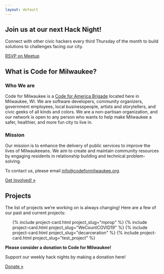```yaml
---
layout: default
---
```

<section class="usa-hero site-hero-image" aria-label="Introduction">
  <div class="grid-container">
    <div class="usa-hero__callout">
      <h1 class="usa-hero__heading">
        <span class="usa-hero__heading--alt">Join us at our next Hack Night!</span>
      </h1>
      <p>Connect with other civic hackers every third Thursday of the month to build solutions to challenges facing our city.</p>
      <a class="usa-button" href="https://www.meetup.com/Code-for-Milwaukee/events/270095565/">RSVP on Meetup</a>
    </div>
  </div>
</section>
<div class="grid-container">
  <section class="usa-section">
    <h2 class="margin-top-0 tablet:margin-bottom-0">What is Code for Milwaukee?</h2>
    <div class="grid-row grid-gap">
      <div class="tablet:grid-col-6">
       <h3>Who We are</h3>
        <p>Code for Milwaukee is a <a href="https://brigade.codeforamerica.org/">Code for America Brigade</a> located here in Milwaukee, WI. We are software developers, community organizers, government employees, local businesspeople, artists and storytellers, and civic geeks of all kinds and colors. We are a non-partisan organization, and our network is open to any person who wants to help make Milwaukee a safer, healthier, and more fun city to live in.</p>
      </div>
      <div class="tablet:grid-col-6">
         <h3> Mission </h3>
        <p>Our mission is to enhance the delivery of public services to improve the lives of Milwaukeeans. We aim to create and maintain community resources by engaging residents in relationship building and technical problem-solving.</p>
        <p>To contact us, please email <a href="mailto:info@codeformilwaukee.org">info@codeformilwaukee.org</a>.</p>
        <a target="_blank" href="https://forms.gle/SpCTwWxsDdmsB6kj6" class="usa-button" rel="noopener">Get Involved! »</a>
      </div>
    </div>
  </section>

  <section class="usa-section">
    <h2 class="margin-y-0">Projects</h2>
    <p>The list of projects we’re working on is always changing! Here are a few of our past and current projects:</p>
    <ul class="usa-card-group">
      {% include project-card.html project_slug="mprop" %}
      {% include project-card.html project_slug="WeCountCOVID19" %}
      {% include project-card.html project_slug="decarceration" %}
      {% include project-card.html project_slug="test_project" %}
    </ul>
  </section>

  <section class="usa-section">
    <div class="grid-row grid-gap">
      <div class="tablet:grid-col-4">
        <strong class="font-heading-xl margin-top-0 tablet:margin-bottom-0">Please consider a donation to Code for Milwaukee!</strong>
      </div>
      <div class="tablet:grid-col-8">
        <p class="usa-prose">Support our weekly hack nights by making a donation here!</p>
        <a target="_blank" href="https://www.codeforamerica.org/donate" class="usa-button" rel="noopener">Donate »</a>
      </div>
    </div>
  </section>
</div>
